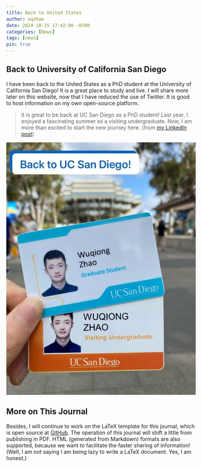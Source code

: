 ```yaml
---
title: Back to United States
author: wqzhao
date: 2024-10-15 17:42:00 -0700
categories: [News]
tags: [news]
pin: true
---
```


## Back to University of California San Diego
I have been back to the United States as a PhD student at the University of California San Diego!
It is a great place to study and live.
I will share more later on this website, now that I have reduced the use of Twitter.
It is good to host information on my own open-source platform.

> It is great to be back at UC San Diego as a PhD student! Last year, I enjoyed a fascinating summer as a visiting undergraduate. Now, I am more than excited to start the new journey here.
> (from [my LinkedIn post](https://www.linkedin.com/posts/wuqiong-zhao_it-is-great-to-be-back-at-uc-san-diego-as-activity-7243704626540077056-w6xv))

![Back to UCSD](../assets/img/2024-10-15-back-to-ucsd.jpeg)

## More on This Journal
Besides, I will continue to work on the LaTeX template for this journal,
which is open source at [GitHub](https://github.com/j-wqzhao/j-wqzhao.cls).
The operation of this journal will shift a little from publishing in PDF.
HTML (generated from Markdown) formats are also supported, because we want to facilitate the faster sharing of information!
(Well, I am not saying I am being lazy to write a LaTeX document. Yes, I am honest.)
